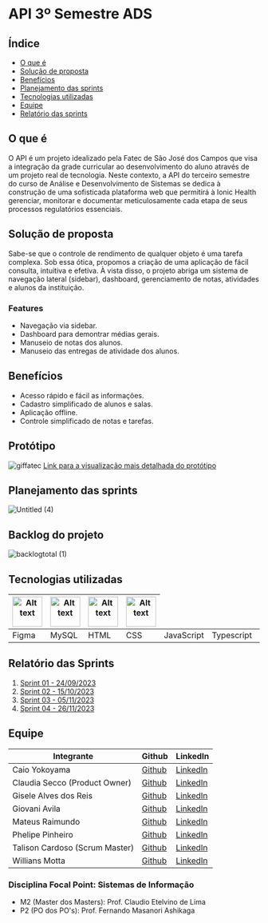 # API 3º Semestre ADS



## Índice

- [O que é](#o-que-é)
- [Solução de proposta](#solução-de-proposta)
- [Benefícios](#benefícios)
- [Planejamento das sprints](#planejamento-das-sprints)
- [Tecnologias utilizadas](#tecnologias-utilizadas)
- [Equipe](#equipe)
- [Relatório das sprints](#relatório-das-sprints)

## O que é
 O API é um projeto idealizado pela Fatec de São José dos Campos que visa a integração da grade curricular ao desenvolvimento do aluno através de um projeto real de tecnologia. Neste contexto, a API do terceiro semestre do curso de Análise e Desenvolvimento de Sistemas se dedica à construção de uma sofisticada plataforma web que permitirá à Ionic Health gerenciar, monitorar e documentar meticulosamente cada etapa de seus processos regulatórios essenciais.
<p></p>


## Solução de proposta
 
Sabe-se que o controle de rendimento de qualquer objeto é uma tarefa complexa. Sob essa ótica, propomos a criação de uma aplicação de fácil consulta, intuitiva e efetiva. À vista disso, o projeto abriga um sistema de navegação lateral (sidebar), dashboard, gerenciamento de notas, atividades e alunos da instituição.


### Features
<ul>
  <li>Navegação via sidebar.</li>
  <li>Dashboard para demontrar médias gerais.</li>
  <li>Manuseio de notas dos alunos.</li>
  <li>Manuseio das entregas de atividade dos alunos.</li>

</ul>

## Benefícios
 <ul>

  <li>Acesso rápido e fácil as informações.</li>
  <li>Cadastro simplificado de alunos e salas.</li>
  <li>Aplicação offline.</li>
  <li>Controle simplificado de notas e tarefas.</li>

</ul>

## Protótipo
![giffatec](https://user-images.githubusercontent.com/112128418/229379893-c1b6dad3-675a-4d1e-9046-973c1842a30b.gif)
<a href="https://www.youtube.com/watch?v=zVpzRRMtF34" target="_blank">Link para a visualização mais detalhada do protótipo</a>

## Planejamento das sprints

![Untitled (4)](https://user-images.githubusercontent.com/112128418/229379231-41a15faf-a3e5-40be-aa63-c3bfe15cd7d0.png)


  
## Backlog do projeto
![backlogtotal (1)](https://user-images.githubusercontent.com/112128418/229377033-4b580304-8879-42bf-b32a-08989be9bf18.jpg)



## Tecnologias utilizadas

<table>
  <thead>
    <th><img
    src="https://user-images.githubusercontent.com/89823203/190718687-f627ce18-9b3e-4ce1-bc9c-ddc3521a7705.png"
    alt="Alt text"
    title="Optional title"
    style="display: inline-block; margin: 0 auto; width: 60px"></th>
    <th><img
    src="https://user-images.githubusercontent.com/112170274/228851590-eed20d78-d1ed-475f-a41e-633acb03b46f.png"
    alt="Alt text"
    title="Optional title"
    style="display: inline-block; margin: 0 auto; width: 60px"></th>
    <th><img
    src="https://user-images.githubusercontent.com/89823203/190877360-8c7f93cf-5f62-4f49-8641-3b605deb513e.png"
    alt="Alt text"
    title="Optional title"
    style="display: inline-block; margin: 0 auto; width: 60px"></th>
    <th><img
    src="https://user-images.githubusercontent.com/112170274/229099588-dac6db0c-ef9c-418a-b18c-0f4f962a487a.png"
    alt="Alt text"
    title="Optional title"
    style="display: inline-block; margin: 0 auto; width: 60px"></th>
  </thead>

  <tbody>
    <td>Figma</td>
    <td>MySQL</td>
    <td>HTML</td>
    <td>CSS</td>
    <td>JavaScript</td>
    <td>Typescript</td>
    <td>Node.js</td>
  </tbody>

</table>

## Relatório das Sprints

<ol>
  <li><a href="./Relatórios/Sprint_01.md">Sprint 01 - 24/09/2023</a></li>
  <li><a href="./Relatórios/Sprint_02.md">Sprint 02 - 15/10/2023</a></li>
  <li><a href="./Relatórios/Sprint_03.md">Sprint 03 - 05/11/2023</a></li>
  <li><a href="./Relatórios/Sprint_04.md">Sprint 04 - 26/11/2023</a></li>
</ol>

## Equipe

 <table>
  <thead>
    <th>Integrante</th>
    <th>Github</th>
    <th>LinkedIn</th>
  </thead>
  <tbody>
    </tr>
    <td>Caio Yokoyama</td>
    <td><a href="https://github.com/Caboia">Github</a></td>
    <td><a href="https://www.linkedin.com/in/caioyokoyama/">LinkedIn</a></td>
    </tr>
    <tr>
    <tr>
    <td>Claudia Secco (Product Owner)</td>
    <td><a href="#">Github</a></td>
    <td><a href="#">LinkedIn</a></td>
    </tr>
    <tr>
    <tr>
    <td>Gisele Alves dos Reis</td>
    <td><a href="https://github.com/gisele-reis">Github</a></td>
    <td><a href="https://www.linkedin.com/in/giselealvesreis">LinkedIn</a></td>
    </tr>
    <tr>
    <tr>
    <td>Giovani Avila</td>
    <td><a href="https://github.com/GiovaniAvila">Github</a></td>
    <td><a href="https://www.linkedin.com/in/giovani-carvalho-avila-80593a224/">LinkedIn</a></td>
    </tr>
    <tr>
    <tr>
    <td>Mateus Raimundo</td>
    <td><a href="https://github.com/MateusdiSousa">Github</a></td>
    <td><a href="https://www.linkedin.com/in/mateus-sousa-ba976423a">LinkedIn</a></td>
    </tr>
    <tr>
    <tr>
    <td>Phelipe Pinheiro</td>
    <td><a href="https://github.com/Phelipepinheiro">Github</a></td>
    <td><a href="https://www.linkedin.com/in/phelipe-pinheiro-da-silva-28320824a/">LinkedIn</a></td>
    </tr>
    <tr>
    <tr>
    <td>Talison Cardoso (Scrum Master)</td>
    <td><a href="https://github.com/ImBard">Github</a></td>
    <td><a href="https://www.linkedin.com/in/talison-brendon/">LinkedIn</a></td>
    </tr>
    <tr>
    <tr>
    <td>Willians Motta</td>
    <td><a href="https://github.com/williansmott4">Github</a></td>
    <td><a href="https://www.linkedin.com/in/willians-motta-4892a3208/">LinkedIn</a></td>
    </tr>
  </tbody>
</table>

### Disciplina Focal Point: Sistemas de Informação

<ul>
<li>M2 (Master dos Masters): Prof. Claudio Etelvino de Lima</li>
<li>P2 (PO dos PO's): Prof. Fernando Masanori Ashikaga</li>
</ul>


